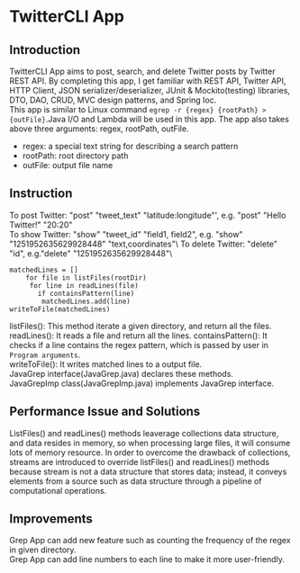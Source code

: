 # TwitterCLI App 

## Introduction
TwitterCLI App aims to post, search, and delete Twitter posts by Twitter REST API. By completing this app, I get familiar with REST API, Twitter API, HTTP Client, JSON serializer/deserializer, JUnit & Mockito(testing) libraries, DTO, DAO, CRUD, MVC design patterns, and Spring Ioc.  
This app is similar to Linux command `egrep -r {regex} {rootPath} > {outFile}`.Java I/O and Lambda will be used in this app.
The app also takes above three arguments: regex, rootPath, outFile.
+ regex: a special text string for describing a search pattern
+ rootPath: root directory path
+ outFile: output file name

## Instruction
To post Twitter: "post" "tweet_text" "latitude:longitude"', e.g. "post" "Hello Twitter!" "20:20"\
To show Twitter: "show" "tweet_id" "field1, field2", e.g. "show" "1251952635629928448" "text,coordinates"\ 
To delete Twitter: "delete" "id", e.g."delete" "1251952635629928448"\

```
matchedLines = []
    for file in listFiles(rootDir)
     for line in readLines(file)
       if containsPattern(line)
        matchedLines.add(line)
writeToFile(matchedLines)
```

listFiles(): This method iterate a given directory, and return all the files.\
readLines(): It reads a file and return all the lines.
containsPattern(): It checks if a line contains the regex pattern, which is passed by user in `Program arguments`.\
writeToFile(): It writes matched lines to a output file.\
JavaGrep interface(JavaGrep.java) declares these methods.\
JavaGrepImp class(JavaGrepImp.java) implements JavaGrep interface.

## Performance Issue and Solutions
ListFiles() and readLines() methods leaverage collections data structure, and data resides in memory, so when processing large files, it will consume lots of memory resource. In order to overcome the drawback of collections, streams are introduced to override listFiles() and readLines() methods because stream is not a data structure that stores data; instead, it conveys elements from a source such as data structure through a pipeline of computational operations.

## Improvements
Grep App can add new feature such as counting the frequency of the regex in given directory.\
Grep App can add line numbers to each line to make it more user-friendly.


